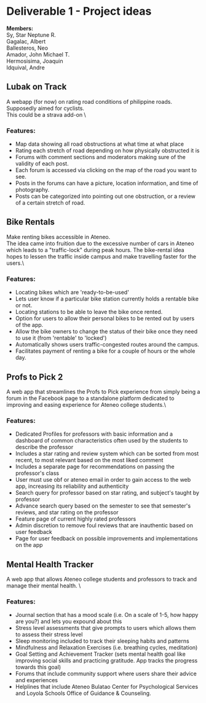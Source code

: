 # Deliverable 1 - Project ideas
**Members:** \
Sy, Star Neptune R. \
Gagalac, Albert \
Ballesteros, Neo \
Amador, John Michael T. \
Hermosisima, Joaquin \
Idquival, Andre 

## Lubak on Track
  A webapp (for now) on rating road conditions of philippine roads. Supposedly aimed for cyclists. \
  This could be a strava add-on \ 
### Features:
* Map data showing all road obstructions at what time at what place
* Rating each stretch of road depending on how physically obstructed it is
* Forums with comment sections and moderators making sure of the validity of each post.
* Each forum is accessed via clicking on the map of the road you want to see.
* Posts in the forums can have a picture, location information, and time of photography.
* Posts can be categorized into pointing out one obstruction, or a review of a certain stretch of road.

## Bike Rentals 
  Make renting bikes accessible in Ateneo. \
  The idea came into fruition due to the excessive number of cars in Ateneo which leads to a "traffic-lock" during peak hours. The bike-rental idea hopes to lessen the traffic inside campus and make travelling faster for the users.\
### Features:
* Locating bikes which are 'ready-to-be-used'
* Lets user know if a particular bike station currently holds a rentable bike or not.
* Locating stations to be able to leave the bike once rented.
* Option for users to allow their personal bikes to be rented out by users of the app.
* Allow the bike owners to change the status of their bike once they need to use it (from 'rentable' to 'locked')
* Automatically shows users traffic-congested routes around the campus.
* Facilitates payment of renting a bike for a couple of hours or the whole day.
  
## Profs to Pick 2 
 A web app that streamlines the Profs to Pick experience from simply being a forum in the Facebook page to a standalone platform dedicated to improving and easing experience for Ateneo college students.\
### Features:
* Dedicated Profiles for professors with basic information and a dashboard of common characteristics often used by the students to describe the professor
* Includes a star rating and review system which can be sorted from most recent, to most relevant based on the most liked comment
* Includes a separate page for recommendations on passing the professor's class
* User must use obf or ateneo email in order to gain access to the web app, increasing its reliability and authenticity
* Search query for professor based on star rating, and subject's taught by professor
* Advance search query based on the semester to see that semester's reviews, and star rating on the professor
* Feature page of current highly rated professors
* Admin discretion to remove foul reviews that are inauthentic based on user feedback 
* Page for user feedback on possible improvements and implementations on the app

## Mental Health Tracker
 A web app that allows Ateneo college students and professors to track and manage their mental health. \
### Features:
* Journal section that has a mood scale (i.e. On a scale of 1-5, how happy are you?) and lets you expound about this
* Stress level assessments that give prompts to users which allows them to assess their stress level
* Sleep monitoring included to track their sleeping habits and patterns
* Mindfulness and Relaxation Exercises (i.e. breathing cycles, meditation)
* Goal Setting and Achievement Tracker (sets mental health goal like improving social skills and practicing gratitude. App tracks the progress towards this goal)
* Forums that include community support where users share their advice and experiences
* Helplines that include Ateneo Bulatao Center for Psychological Services and Loyola Schools Office of Guidance & Counseling.
